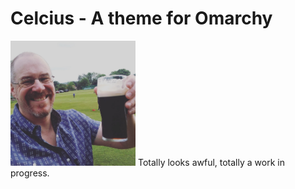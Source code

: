 # Celcius - A theme for Omarchy
<img src="https://github.com/paulmellors/TallGuyAnalytics/blob/main/paulmellors.jpeg" width="200">
Totally looks awful, totally a work in progress.


